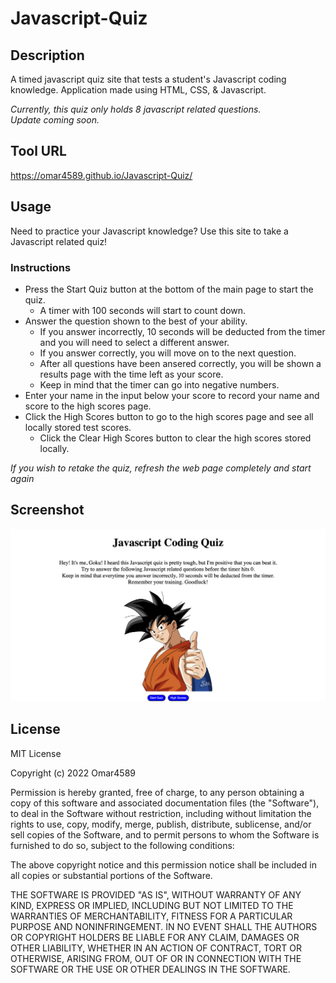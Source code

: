 # Javascript-Quiz

## Description

A timed javascript quiz site that tests a student's Javascript coding knowledge. Application made using HTML, CSS, &amp; Javascript.<br>

*Currently, this quiz only holds 8 javascript related questions.*<br>
*Update coming soon.*

## Tool URL

https://omar4589.github.io/Javascript-Quiz/

## Usage

Need to practice your Javascript knowledge?
Use this site to take a Javascript related quiz!

### Instructions

- Press the Start Quiz button at the bottom of the main page to start the quiz.
    - A timer with 100 seconds will start to count down.
- Answer the question shown to the best of your ability. 
    - If you answer incorrectly, 10 seconds will be deducted from the timer and you will need to select a different answer.
    - If you answer correctly, you will move on to the next question.
    - After all questions have been ansered correctly, you will be shown a results page with the time left as your score. 
    - Keep in mind that the timer can go into negative numbers.
- Enter your name in the input below your score to record your name and score to the high scores page.
- Click the High Scores button to go to the high scores page and see all locally stored test scores.
    - Click the Clear High Scores button to clear the high scores stored locally. 

*If you wish to retake the quiz, refresh the web page completely and start again*

## Screenshot

<img src="./assets/JavascriptQuizSiteScreenshot.png">  
    
## License
   
MIT License

Copyright (c) 2022 Omar4589

Permission is hereby granted, free of charge, to any person obtaining a copy
of this software and associated documentation files (the "Software"), to deal
in the Software without restriction, including without limitation the rights
to use, copy, modify, merge, publish, distribute, sublicense, and/or sell
copies of the Software, and to permit persons to whom the Software is
furnished to do so, subject to the following conditions:

The above copyright notice and this permission notice shall be included in all
copies or substantial portions of the Software.

THE SOFTWARE IS PROVIDED "AS IS", WITHOUT WARRANTY OF ANY KIND, EXPRESS OR
IMPLIED, INCLUDING BUT NOT LIMITED TO THE WARRANTIES OF MERCHANTABILITY,
FITNESS FOR A PARTICULAR PURPOSE AND NONINFRINGEMENT. IN NO EVENT SHALL THE
AUTHORS OR COPYRIGHT HOLDERS BE LIABLE FOR ANY CLAIM, DAMAGES OR OTHER
LIABILITY, WHETHER IN AN ACTION OF CONTRACT, TORT OR OTHERWISE, ARISING FROM,
OUT OF OR IN CONNECTION WITH THE SOFTWARE OR THE USE OR OTHER DEALINGS IN THE
SOFTWARE.
